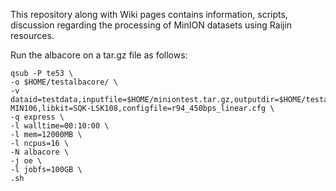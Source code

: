 This repository along with Wiki pages contains information, scripts, discussion regarding the processing of MinION datasets using Raijin resources.

Run the albacore on a tar.gz file as follows:

```
qsub -P te53 \
-o $HOME/testalbacore/ \
-v dataid=testdata,inputfile=$HOME/miniontest.tar.gz,outputdir=$HOME/testalbacore,flowcell=FLO-MIN106,libkit=SQK-LSK108,configfile=r94_450bps_linear.cfg \
-q express \
-l walltime=00:10:00 \
-l mem=12000MB \
-l ncpus=16 \
-N albacore \
-j oe \
-l jobfs=100GB \
.sh
```